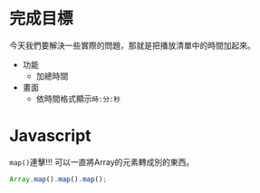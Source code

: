 # 完成目標

今天我們要解決一些實際的問題，那就是把播放清單中的時間加起來。

- 功能
  - 加總時間
- 畫面
  - 依時間格式顯示`時:分:秒`

# Javascript

`map()`連擊!!!
可以一直將Array的元素轉成別的東西。

```javascript
Array.map().map().map();
```
